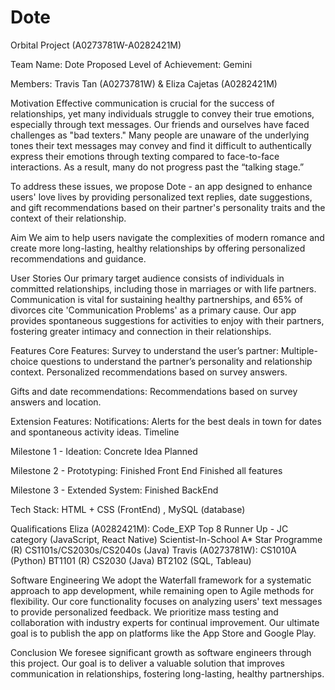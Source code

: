 # Dote
Orbital Project (A0273781W-A0282421M)

Team Name: Dote
Proposed Level of Achievement: Gemini

Members: Travis Tan (A0273781W) & Eliza Cajetas (A0282421M)

Motivation
Effective communication is crucial for the success of relationships, yet many individuals struggle to convey their true emotions, especially through text messages. Our friends and ourselves have faced challenges as "bad texters." Many people are unaware of the underlying tones their text messages may convey and find it difficult to authentically express their emotions through texting compared to face-to-face interactions. As a result, many do not progress past the “talking stage.”

To address these issues, we propose Dote - an app designed to enhance users' love lives by providing personalized text replies, date suggestions, and gift recommendations based on their partner's personality traits and the context of their relationship.

Aim
We aim to help users navigate the complexities of modern romance and create more long-lasting, healthy relationships by offering personalized recommendations and guidance.

User Stories
Our primary target audience consists of individuals in committed relationships, including those in marriages or with life partners. Communication is vital for sustaining healthy partnerships, and 65% of divorces cite 'Communication Problems' as a primary cause.
Our app provides spontaneous suggestions for activities to enjoy with their partners, fostering greater intimacy and connection in their relationships.

Features
Core Features:
Survey to understand the user’s partner:
Multiple-choice questions to understand the partner’s personality and relationship context.
Personalized recommendations based on survey answers.

Gifts and date recommendations:
Recommendations based on survey answers and location.

Extension Features:
Notifications:
Alerts for the best deals in town for dates and spontaneous activity ideas.
Timeline

Milestone 1 - Ideation:
Concrete Idea Planned 

Milestone 2 - Prototyping:
Finished Front End 
Finished all features

Milestone 3 - Extended System:
Finished BackEnd


Tech Stack: HTML + CSS (FrontEnd) , MySQL (database)

Qualifications
Eliza (A0282421M):
Code_EXP Top 8 Runner Up - JC category (JavaScript, React Native)
Scientist-In-School A* Star Programme (R)
CS1101s/CS2030s/CS2040s (Java)
Travis (A0273781W):
CS1010A (Python)
BT1101 (R)
CS2030 (Java)
BT2102 (SQL, Tableau)

Software Engineering
We adopt the Waterfall framework for a systematic approach to app development, while remaining open to Agile methods for flexibility. Our core functionality focuses on analyzing users' text messages to provide personalized feedback. We prioritize mass testing and collaboration with industry experts for continual improvement. Our ultimate goal is to publish the app on platforms like the App Store and Google Play.

Conclusion
We foresee significant growth as software engineers through this project. Our goal is to deliver a valuable solution that improves communication in relationships, fostering long-lasting, healthy partnerships.

